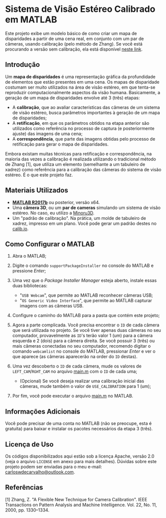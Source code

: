 # Sistema de Visão Estéreo Calibrado em MATLAB

Este projeto exibe um modelo básico de como criar um mapa de disparidades a partir de uma cena real, em conjunto com um par de câmeras, usando calibração (pelo método de Zhang). Se você está procurando a versão sem calibração, ela está disponível [neste link](https://github.com/Carzuilha/MATLAB-SimpleStereoVisionSystem).

## Introdução

Um **mapa de disparidades** é uma representação gráfica da profundidade de elementos que estão presentes em uma cena. Os mapas de disparidade costumam ser muito utilizados na área de visão estéreo, em que tenta-se reproduzir computacionalmente aspectos da visão humana. Basicamente, a geração de um mapa de disparidades envolve até 3 (três) etapas:

 - A **calibração**, que ao avaliar características das câmeras de um sistema de visão estéreo, busca parâmetros importantes à geração de um mapa de disparidades;
 - A **retificação**, em que os parâmetros obtidos na etapa anterior são utilizados como referência no processo de captura (e posteriormente ajuste) das imagens de uma cena;
 - A **correspondência**, que parte das imagens obtidas pelo processo de retificação para gerar o mapa de disparidades.

Embora existam muitas técnicas para retificação e correspondência, na maioria das vezes a calibração é realizada utilizando o tradicional método de Zhang [1], que utiliza um elemento (semelhante a um tabuleiro de xadrez) como referência para a calibração das câmeras do sistema de visão estéreo. É o que este projeto faz.

## Materiais Utilizados

- [**MATLAB R2017b**](https://www.mathworks.com/products/matlab.html) ou posterior, versão x64.
- Uma **câmera 3D**, ou um **par de cameras** simulando um sistema de visão estéreo. No caso, eu utilizo a [Minoru3D](http://www.minoru3d.com/).
- Um "padrão de calibração". Na prática, um molde de tabuleiro de xadrez, impresso em um plano. Você pode gerar um padrão destes no [calib.io](https://calib.io/pages/camera-calibration-pattern-generator).

## Como Configurar o MATLAB

1. Abra o MATLAB;

2. Digite o comando `supportPackageInstaller` no console do MATLAB e pressione _Enter_;

3. Uma vez que o _Package Installer Manager_ esteja aberto, instale essas duas bibliotecas:

	- "`USB Webcam`", que permite ao MATLAB reconhecer câmeras USB;
	- "`OS Generic Video Interface`", que permite ao MATLAB capturar imagens com as câmeras USB.
	
4. Configure o caminho do MATLAB para a pasta que contém este projeto;

5. Agora a parte complicada. Você precisa encontrar o `ID` de cada câmera que será utilizada no projeto. Se você tiver apenas duas câmeras no seu computador, provavelmente as `ID`'s terão valor 1 (um) para a câmera esquerda e 2 (dois) para a câmera direita. Se você possuir 3 (três) ou mais câmeras conectadas no seu computador, recomendo digitar o comando `webcamlist` no console do MATLAB, pressionar _Enter_ e ver o que aparece (as câmeras aparecerão na order do `ID` destas). 

6. Uma vez descoberto o `ID` de cada câmera, mude os valores de `LEFT_CAM`/`RGHT_CAM` no arquivo [main.m](sources/main.c) com o `ID` de cada uma;

	- (Opcional) Se você deseja realizar uma calibração inicial das cãmeras, mude também o valor de `USE_CALIBRATION` para 1 (um);

7. Por fim, você pode executar o arquivo [main.m](sources/main.c) no MATLAB.

## Informações Adicionais

Você pode precisar de uma conta no MATLAB (não se preocupe, esta é gratuita) para baixar e instalar os pacotes necessários da etapa 3 (três).

## Licença de Uso

Os códigos disponibilizados aqui estão sob a licença Apache, versão 2.0 (veja o arquivo `LICENSE` em anexo para mais detalhes). Dúvidas sobre este projeto podem ser enviadas para o meu e-mail: carloswdecarvalho@outlook.com.

## Referências

[1]	Zhang, Z. "A Flexible New Technique for Camera Calibration". IEEE Transactions on Pattern Analysis and Machine Intelligence. Vol. 22, No. 11, 2000, pp. 1330–1334.
